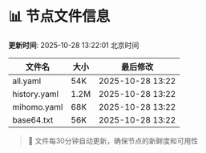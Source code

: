 # 📊 节点文件信息

**更新时间**: 2025-10-28 13:22:01 北京时间

| 文件名 | 大小 | 最后修改 |
|--------|------|----------|
| all.yaml | 54K | 2025-10-28 13:22 |
| history.yaml | 1.2M | 2025-10-28 13:22 |
| mihomo.yaml | 68K | 2025-10-28 13:22 |
| base64.txt | 56K | 2025-10-28 13:22 |

> 🔄 文件每30分钟自动更新，确保节点的新鲜度和可用性
